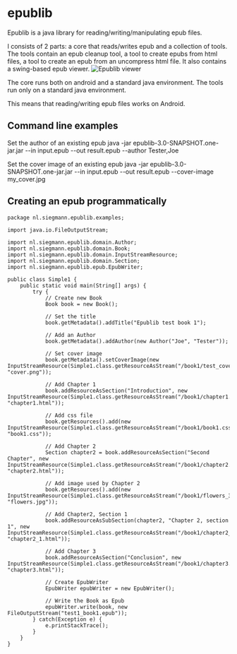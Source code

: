 # epublib
Epublib is a java library for reading/writing/manipulating epub files.

I consists of 2 parts: a core that reads/writes epub and a collection of tools.
The tools contain an epub cleanup tool, a tool to create epubs from html files, a tool to create an epub from an uncompress html file.
It also contains a swing-based epub viewer.
![Epublib viewer](http://www.siegmann.nl/wp-content/uploads/Alice%E2%80%99s-Adventures-in-Wonderland_2011-01-30_18-17-30.png)

The core runs both on android and a standard java environment. The tools run only on a standard java environment.

This means that reading/writing epub files works on Android.

## Command line examples

Set the author of an existing epub
	java -jar epublib-3.0-SNAPSHOT.one-jar.jar --in input.epub --out result.epub --author Tester,Joe

Set the cover image of an existing epub
	java -jar epublib-3.0-SNAPSHOT.one-jar.jar --in input.epub --out result.epub --cover-image my_cover.jpg

## Creating an epub programmatically

	package nl.siegmann.epublib.examples;

	import java.io.FileOutputStream;

	import nl.siegmann.epublib.domain.Author;
	import nl.siegmann.epublib.domain.Book;
	import nl.siegmann.epublib.domain.InputStreamResource;
	import nl.siegmann.epublib.domain.Section;
	import nl.siegmann.epublib.epub.EpubWriter;

	public class Simple1 {
		public static void main(String[] args) {
			try {
				// Create new Book
				Book book = new Book();

				// Set the title
				book.getMetadata().addTitle("Epublib test book 1");

				// Add an Author
				book.getMetadata().addAuthor(new Author("Joe", "Tester"));

				// Set cover image
				book.getMetadata().setCoverImage(new InputStreamResource(Simple1.class.getResourceAsStream("/book1/test_cover.png"), "cover.png"));

				// Add Chapter 1
				book.addResourceAsSection("Introduction", new InputStreamResource(Simple1.class.getResourceAsStream("/book1/chapter1.html"), "chapter1.html"));

				// Add css file
				book.getResources().add(new InputStreamResource(Simple1.class.getResourceAsStream("/book1/book1.css"), "book1.css"));

				// Add Chapter 2
				Section chapter2 = book.addResourceAsSection("Second Chapter", new InputStreamResource(Simple1.class.getResourceAsStream("/book1/chapter2.html"), "chapter2.html"));

				// Add image used by Chapter 2
				book.getResources().add(new InputStreamResource(Simple1.class.getResourceAsStream("/book1/flowers_320x240.jpg"), "flowers.jpg"));

				// Add Chapter2, Section 1
				book.addResourceAsSubSection(chapter2, "Chapter 2, section 1", new InputStreamResource(Simple1.class.getResourceAsStream("/book1/chapter2_1.html"), "chapter2_1.html"));

				// Add Chapter 3
				book.addResourceAsSection("Conclusion", new InputStreamResource(Simple1.class.getResourceAsStream("/book1/chapter3.html"), "chapter3.html"));

				// Create EpubWriter
				EpubWriter epubWriter = new EpubWriter();

				// Write the Book as Epub
				epubWriter.write(book, new FileOutputStream("test1_book1.epub"));
			} catch(Exception e) {
				e.printStackTrace();
			}
		}
	}

